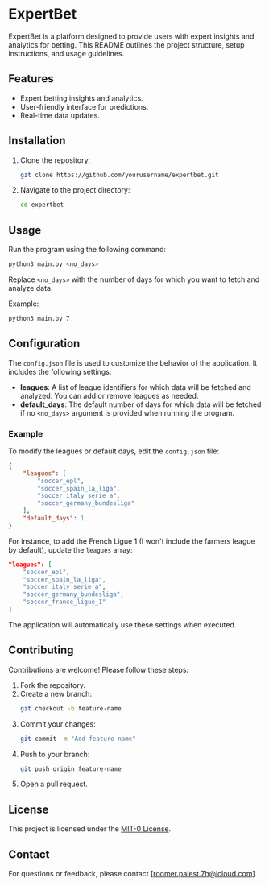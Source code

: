 # ExpertBet

ExpertBet is a platform designed to provide users with expert insights and analytics for betting. This README outlines the project structure, setup instructions, and usage guidelines.

## Features

- Expert betting insights and analytics.
- User-friendly interface for predictions.
- Real-time data updates.

## Installation

1. Clone the repository:
    ```bash
    git clone https://github.com/yourusername/expertbet.git
    ```
2. Navigate to the project directory:
    ```bash
    cd expertbet
    ```

## Usage

Run the program using the following command:
```bash
python3 main.py <no_days>
```

Replace `<no_days>` with the number of days for which you want to fetch and analyze data.

Example:
```bash
python3 main.py 7
```

## Configuration

The `config.json` file is used to customize the behavior of the application. It includes the following settings:

- **leagues**: A list of league identifiers for which data will be fetched and analyzed. You can add or remove leagues as needed.
- **default_days**: The default number of days for which data will be fetched if no `<no_days>` argument is provided when running the program.

### Example

To modify the leagues or default days, edit the `config.json` file:

```json
{
    "leagues": [
        "soccer_epl",
        "soccer_spain_la_liga",
        "soccer_italy_serie_a",
        "soccer_germany_bundesliga"
    ],
    "default_days": 1
}
```

For instance, to add the French Ligue 1 (I won't include the farmers league by default), update the `leagues` array:

```json
"leagues": [
    "soccer_epl",
    "soccer_spain_la_liga",
    "soccer_italy_serie_a",
    "soccer_germany_bundesliga",
    "soccer_france_ligue_1"
]
```

The application will automatically use these settings when executed.

## Contributing

Contributions are welcome! Please follow these steps:

1. Fork the repository.
2. Create a new branch:
    ```bash
    git checkout -b feature-name
    ```
3. Commit your changes:
    ```bash
    git commit -m "Add feature-name"
    ```
4. Push to your branch:
    ```bash
    git push origin feature-name
    ```
5. Open a pull request.

## License

This project is licensed under the [MIT-0 License](LICENSE).

## Contact

For questions or feedback, please contact [roomer.palest.7h@icloud.com].